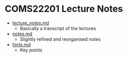 # COMS22201 Lecture Notes

- [lecture_notes.md](lecture_notes.md)
    - Basically a transcript of the lectures
- [notes.md](notes.md)
    - Slightly refined and reorganised notes
- [hints.md](hints.md)
    - Key points

